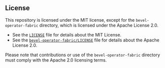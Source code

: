 ## License

This repository is licensed under the MIT license, except for the `bevel-operator-fabric` directory,
which is licensed under the Apache License 2.0.

- See the [`LICENSE`](./LICENSE) file for details about the MIT License.
- See the [`bevel-operator-fabric/LICENSE`](./bevel-operator-fabric/LICENSE) file for details about the Apache License 2.0.

Please note that contributions or use of the `bevel-operator-fabric` directory must comply with the Apache 2.0 licensing terms.
